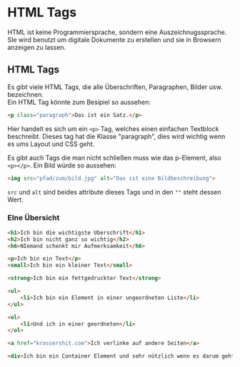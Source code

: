 # HTML Tags
HTML ist keine Programmiersprache, sondern eine Auszeichnugssprache. SIe wird benutzt um digitale Dokumente zu erstellen und sie in Browsern anzeigen zu lassen.  
## HTML Tags
Es gibt viele HTML Tags, die alle Überschriften, Paragraphen, Bilder usw. bezeichnen.  
Ein HTML Tag könnte zum Besipiel so aussehen:
```HTML
<p class="paragraph">Das ist ein Satz.</p>
```
Hier handelt es sich um ein `<p>` Tag, welches einen einfachen Textblock beschreibt. Dieses tag hat die Klasse "paragraph", dies wird wichtig wenn es ums Layout und CSS geht.  

Es gibt auch Tags die man nicht schließen muss wie das p-Element, also `<p></p>`. Ein Bild würde so aussehen:

```HTML
<img src="pfad/zum/bild.jpg" alt="Das ist eine Bildbeschreibung">
```

`src` und `alt` sind beides attribute dieses Tags und in den `""` steht dessen Wert.

### EIne Übersicht
```HTML
<h1>Ich bin die wichtigste Überschrift</h1>
<h2>Ich bin nicht ganz so wichtig</h2>
<h6>NIemand schenkt mir Aufmerksamkeit</h6>

<p>Ich bin ein Text</p>
<small>Ich bin ein kleiner Text</small>

<strong>Ich bin ein fettgedruckter Text</strong>

<ul>
    <li>Ich bin ein Element in einer ungeordneten Liste</li>
</ul>

<ol>
    <li>Und ich in einer geordneten</li>
</ol>

<a href="krassershit.com">Ich verlinke auf andere Seiten</a>

<div>Ich bin ein Container Element und sehr nützlich wenn es darum geht, komplexe Layouts zu erstellen</div>
```
